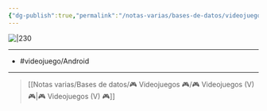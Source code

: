 ```yaml
---
{"dg-publish":true,"permalink":"/notas-varias/bases-de-datos/videojuegos/v-brave-guardians/"}
---
```



![|230](http://www.chundos.com/wp-content/uploads/2018/02/promo1-1.png)

---

- #videojuego/Android 

---

> [[Notas varias/Bases de datos/🎮 Videojuegos 🎮/🎮 Videojuegos (V) 🎮\|🎮 Videojuegos (V) 🎮]]